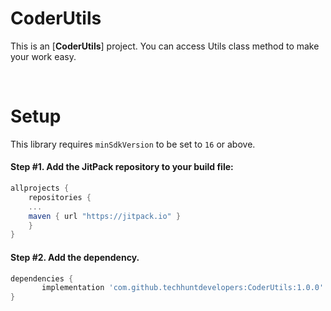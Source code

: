 # CoderUtils


This is an [**CoderUtils**] project. You can access Utils class method to make your work easy.

</br>

# Setup

This library requires `minSdkVersion` to be set to `16` or above.

#### Step #1. Add the JitPack repository to your build file:

```gradle
allprojects {
    repositories {
	...
	maven { url "https://jitpack.io" }
    }
}
```

#### Step #2. Add the dependency.

```groovy
dependencies {
       implementation 'com.github.techhuntdevelopers:CoderUtils:1.0.0'
}
```
